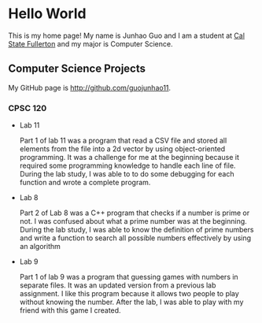 # Hello World

This is my home page! My name is Junhao Guo and I am a student at [Cal State Fullerton](http://www.fullerton.edu/) and my major is Computer Science.

## Computer Science Projects

My GitHub page is http://github.com/guojunhao11.

### CPSC 120

* Lab 11

    Part 1 of lab 11 was a program that read a CSV file and stored all elements from the file into a 2d vector by using object-oriented programming. It was a challenge for me at the beginning because it required some programming knowledge to handle each line of file. During the lab study, I was able to to do some debugging for each function and wrote a complete program.

* Lab 8

    Part 2 of Lab 8 was a C++ program that checks if a number is prime or not. I was confused about what a prime number was at the beginning. During the lab study, I was able to know the definition of prime numbers and write a function to search all possible numbers effectively by using an algorithm

* Lab 9

    Part 1 of lab 9 was a program that guessing games with numbers in separate files. It was an updated version from a previous lab assignment. I like this program because it allows two people to play without knowing the number. After the lab, I was able to play with my friend with this game I created. 
